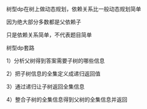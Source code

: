 树型dp在树上做动态规划，依赖关系比一般动态规划简单

因为绝大部分多数都是父依赖子

只是依赖关系简单，不代表题目简单



树型dp套路

1）分析父树得到答案需要子树的哪些信息

2）把子树信息的全集定义成递归返回值

3）通过递归让子树返回全集信息

4）整合子树的全集信息得到父树的全集信息并返回